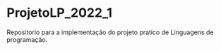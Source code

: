 # ProjetoLP_2022_1
Repositorio para a implementação do projeto pratico de Linguagens de programação.
